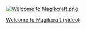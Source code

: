 [![Welcome to Magikcraft.png](http://media.corilla.com/Magikcraftio/Welcome%20to%20Magikcraft.png)](https://www.youtube.com/watch?v=0ZiKdCS2eJM)

[Welcome to Magikcraft  (video)](https://www.youtube.com/watch?v=0ZiKdCS2eJM)
